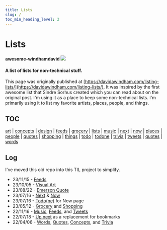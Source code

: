 ```yaml
---
title: Lists
slug: /
toc_min_heading_level: 2
---
```


# Lists

#### awesome-windhamdavid [![](https://cdn.rawgit.com/sindresorhus/awesome/d7305f38d29fed78fa85652e3a63e154dd8e8829/media/badge.svg)](https://github.com/sindresorhus/awesome) 

#### A list of lists for non-technical stuff. 

This page was originally published at [https://davidawindham.com/listing-lists/](https://davidawindham.com/listing-lists/). It was inspired by the first awesome list that Sindre Sorhus created which you can read about on the original post. I'm using it as a place to keep some non-technical lists. I'm primarily using it to list my favorite artists, places, people, and things.

## TOC 

[art](art/art.md)
| [concepts](concepts.md)
| [design](design.md)
| [feeds](feeds.md)
| [grocery](grocery.md)
| [lists](lists.md)
| [music](art/music/music.md)
| [next](next.md)
| [now](now/now.md)
| [places](places/places.md)
| [people](people.md)
| [quotes](quotes.md)
| [shopping](shopping.md)
| [things](things.md)
| [todo](todo)
| [todone](todone)
| [trivia](trivia.md)
| [tweets](tweets.md)
| [quotes](quotes)
| [words](words)

## Log

I've moved this old repo into this TIL project to simplify. 

- 23/11/15 - [Feeds](feeds) 
- 23/10/05 - [Visual Art](art/visual) 
- 23/08/22 - [Emerson Quote](quotes) 
- 23/07/16 - [Next](next) & [Now](now/now.md)
- 23/07/16 - [Todo(ne)](todone) for Now page
- 23/05/12 - [Grocery](grocery) and [Shopping](shopping)
- 22/11/16 - [Music](art/music#playlists), [Feeds](feeds), and [Tweets](tweets)
- 22/07/18 - [Up next](next) as a replacement for bookmarks
- 22/04/06 - [Words](words), [Quotes](quotes), [Concepts](concepts), and [Trivia](trivia)